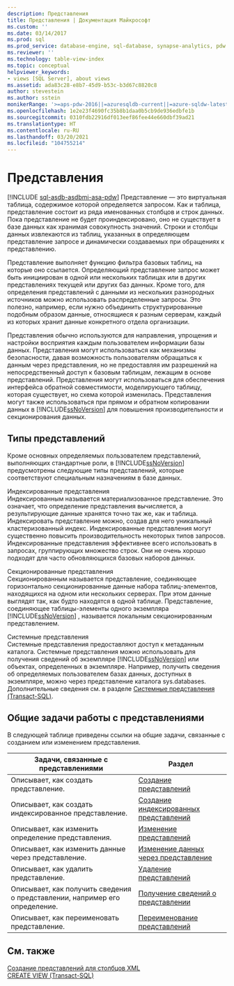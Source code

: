 ```yaml
---
description: Представления
title: Представления | Документация Майкрософт
ms.custom: ''
ms.date: 03/14/2017
ms.prod: sql
ms.prod_service: database-engine, sql-database, synapse-analytics, pdw
ms.reviewer: ''
ms.technology: table-view-index
ms.topic: conceptual
helpviewer_keywords:
- views [SQL Server], about views
ms.assetid: ada83c28-e8b7-45d9-b53c-b3d67c8820c8
author: stevestein
ms.author: sstein
monikerRange: '>=aps-pdw-2016||=azuresqldb-current||=azure-sqldw-latest||>=sql-server-2016||>=sql-server-linux-2017||=azuresqldb-mi-current'
ms.openlocfilehash: 1e2e23f4690fc35b8b1daa0b5cb9de936edbfe1b
ms.sourcegitcommit: 0310fdb22916df013eef86fee44e660dbf39ad21
ms.translationtype: HT
ms.contentlocale: ru-RU
ms.lasthandoff: 03/20/2021
ms.locfileid: "104755214"
---
```

# <a name="views"></a>Представления
[!INCLUDE [sql-asdb-asdbmi-asa-pdw](../../includes/applies-to-version/sql-asdb-asdbmi-asa-pdw.md)]
  Представление — это виртуальная таблица, содержимое которой определяется запросом. Как и таблица, представление состоит из ряда именованных столбцов и строк данных. Пока представление не будет проиндексировано, оно не существует в базе данных как хранимая совокупность значений. Строки и столбцы данных извлекаются из таблиц, указанных в определяющем представление запросе и динамически создаваемых при обращениях к представлению.  
  
 Представление выполняет функцию фильтра базовых таблиц, на которые оно ссылается. Определяющий представление запрос может быть инициирован в одной или нескольких таблицах или в других представлениях текущей или других баз данных. Кроме того, для определения представлений с данными из нескольких разнородных источников можно использовать распределенные запросы. Это полезно, например, если нужно объединить структурированные подобным образом данные, относящиеся к разным серверам, каждый из которых хранит данные конкретного отдела организации.  
  
 Представления обычно используются для направления, упрощения и настройки восприятия каждым пользователем информации базы данных. Представления могут использоваться как механизмы безопасности, давая возможность пользователям обращаться к данным через представления, но не предоставляя им разрешений на непосредственный доступ к базовым таблицам, лежащим в основе представлений. Представления могут использоваться для обеспечения интерфейса обратной совместимости, моделирующего таблицу, которая существует, но схема которой изменилась. Представления могут также использоваться при прямом и обратном копировании данных в [!INCLUDE[ssNoVersion](../../includes/ssnoversion-md.md)] для повышения производительности и секционирования данных.  
  
## <a name="types-of-views"></a>Типы представлений  
 Кроме основных определяемых пользователем представлений, выполняющих стандартные роли, в [!INCLUDE[ssNoVersion](../../includes/ssnoversion-md.md)] предусмотрены следующие типы представлений, которые соответствуют специальным назначениям в базе данных.  
  
 Индексированные представления  
 Индексированным называется материализованное представление. Это означает, что определение представления вычисляется, а результирующие данные хранятся точно так же, как и таблица. Индексировать представление можно, создав для него уникальный кластеризованный индекс. Индексированные представления могут существенно повысить производительность некоторых типов запросов. Индексированные представления эффективнее всего использовать в запросах, группирующих множество строк. Они не очень хорошо подходят для часто обновляющихся базовых наборов данных.  
  
 Секционированные представления  
 Секционированным называется представление, соединяющее горизонтально секционированные данные набора таблиц-элементов, находящихся на одном или нескольких серверах. При этом данные выглядят так, как будто находятся в одной таблице. Представление, соединяющее таблицы-элементы одного экземпляра [!INCLUDE[ssNoVersion](../../includes/ssnoversion-md.md)] , называется локальным секционированным представлением.  
  
 Системные представления  
 Системные представления предоставляют доступ к метаданным каталога. Системные представления можно использовать для получения сведений об экземпляре [!INCLUDE[ssNoVersion](../../includes/ssnoversion-md.md)] или объектах, определенных в экземпляре. Например, получить сведения об определяемых пользователем базах данных, доступных в экземпляре, можно через представление каталога sys.databases. Дополнительные сведения см. в разделе [Системные представления (Transact-SQL)](../../t-sql/language-reference.md).  
  
## <a name="common-view-tasks"></a>Общие задачи работы с представлениями  
 В следующей таблице приведены ссылки на общие задачи, связанные с созданием или изменением представления.  
  
|Задачи, связанные с представлениями|Раздел|  
|----------------|-----------|  
|Описывает, как создать представление.|[Создание представлений](../../relational-databases/views/create-views.md)|  
|Описывает, как создать индексированное представление.|[Создание индексированных представлений](../../relational-databases/views/create-indexed-views.md)|  
|Описывает, как изменить определение представления.|[Изменение представлений](../../relational-databases/views/modify-views.md)|  
|Описывает, как изменить данные через представление.|[Изменение данных через представление](../../relational-databases/views/modify-data-through-a-view.md)|  
|Описывает, как удалить представление.|[Удаление представлений](../../relational-databases/views/delete-views.md)|  
|Описывает, как получить сведения о представлении, например его определение.|[Получение сведений о представлении](../../relational-databases/views/get-information-about-a-view.md)|  
|Описывает, как переименовать представление.|[Переименование представлений](../../relational-databases/views/rename-views.md)|  
  
## <a name="see-also"></a>См. также  
 [Создание представлений для столбцов XML](../../relational-databases/xml/create-views-over-xml-columns.md)   
 [CREATE VIEW (Transact-SQL)](../../t-sql/statements/create-view-transact-sql.md)  
  
